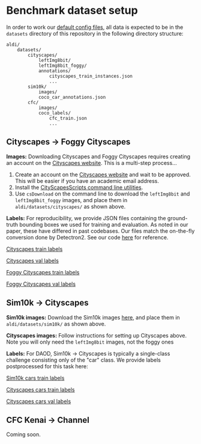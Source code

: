 # Benchmark dataset setup

In order to work our [default config files](../configs), all data is expected to be in the `datasets` directory of this repository in the following directory structure:
```
aldi/
    datasets/
        cityscapes/
            leftImg8bit/
            leftImg8bit_foggy/
            annotations/
                cityscapes_train_instances.json
                ...
        sim10k/
            images/
            coco_car_annotations.json
        cfc/
            images/
            coco_labels/
                cfc_train.json
                ...
```

## Cityscapes &rarr; Foggy Cityscapes

**Images:** Downloading Cityscapes and Foggy Cityscapes requires creating an account on the [Cityscapes website](https://www.cityscapes-dataset.com/). This is a multi-step process...

1. Create an  account on the [Cityscapes website](https://www.cityscapes-dataset.com/) and wait to be approved. This will be easier if you have an academic email address.
2. Install the [CityScapesScripts command line utilities](https://github.com/mcordts/cityscapesScripts).
3. Use `csDownload` on the command line to download the `leftImg8bit` and `leftImg8bit_foggy` images, and place them in `aldi/datasets/cityscapes/` as shown above.

**Labels:** For reproducibility, we provide JSON files containing the ground-truth bounding boxes we used for training and evaluation. As noted in our paper, these have differed in past codebases. Our files match the on-the-fly conversion done by Detectron2. See our code [here](../tools/convert_cityscapes_to_coco.py) for reference.

[Cityscapes train labels](https://github.com/justinkay/aldi/releases/download/v0.0.1/cityscapes_train_instances.json)

[Cityscapes val labels](https://github.com/justinkay/aldi/releases/download/v0.0.1/cityscapes_val_instances.json)

[Foggy Cityscapes train labels](https://github.com/justinkay/aldi/releases/download/v0.0.1/cityscapes_train_instances_foggyALL.json)

[Foggy Cityscapes val labels](https://github.com/justinkay/aldi/releases/download/v0.0.1/cityscapes_val_instances_foggyALL.json)

## Sim10k &rarr; Cityscapes

**Sim10k images:** Download the Sim10k images [here](https://deepblue.lib.umich.edu/data/downloads/ks65hc58r), and place them in `aldi/datasets/sim10k/` as shown above.

**Cityscapes images:** Follow instructions for setting up Cityscapes above. Note you will only need the `leftImg8bit` images, not the foggy ones

**Labels:** For DAOD, Sim10k &rarr; Cityscapes is typically a single-class challenge consisting only of the "car" class. We provide labels postprocessed for this task here:

[Sim10k cars train labels](https://github.com/justinkay/aldi/releases/download/v0.0.1/coco_car_annotations.json)

[Cityscapes cars train labels](https://github.com/justinkay/aldi/releases/download/v0.0.1/cityscapes_train_instances_cars.json)

[Cityscapes cars val labels](https://github.com/justinkay/aldi/releases/download/v0.0.1/cityscapes_val_instances_cars.json)

## CFC Kenai &rarr; Channel

Coming soon.
